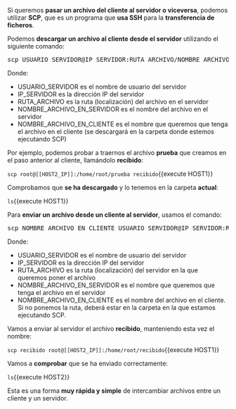 Si queremos **pasar un archivo del cliente al servidor o viceversa**, podemos utilizar **SCP**, que es un programa que **usa SSH** para la **transferencia de ficheros**.

Podemos **descargar un archivo al cliente desde el servidor** utilizando el siguiente comando:

<pre>scp USUARIO_SERVIDOR@IP_SERVIDOR:RUTA_ARCHIVO/NOMBRE_ARCHIVO_EN_SERVIDOR NOMBRE_ARCHIVO_EN_CLIENTE</pre>

Donde:
* USUARIO_SERVIDOR es el nombre de usuario del servidor
* IP_SERVIDOR es la dirección IP del servidor
* RUTA_ARCHIVO es la ruta (localización) del archivo en el servidor
* NOMBRE_ARCHIVO_EN_SERVIDOR es el nombre del archivo en el servidor
* NOMBRE_ARCHIVO_EN_CLIENTE es el nombre que queremos que tenga el archivo en el cliente (se descargará en la carpeta donde estemos ejecutando SCP)

Por ejemplo, podemos probar a traernos el archivo **prueba** que creamos en el paso anterior al cliente, llamándolo **recibido**:

`scp root@[[HOST2_IP]]:/home/root/prueba recibido`{{execute HOST1}}

Comprobamos que **se ha descargado** y lo tenemos en la carpeta **actual**:

`ls`{{execute HOST1}}

Para **enviar un archivo desde un cliente al servidor**, usamos el comando:

<pre>scp NOMBRE_ARCHIVO_EN_CLIENTE USUARIO_SERVIDOR@IP_SERVIDOR:RUTA_ARCHIVO/NOMBRE_ARCHIVO_EN_SERVIDOR</pre>

Donde:
* USUARIO_SERVIDOR es el nombre de usuario del servidor
* IP_SERVIDOR es la dirección IP del servidor
* RUTA_ARCHIVO es la ruta (localización) del servidor en la que queremos poner el archivo
* NOMBRE_ARCHIVO_EN_SERVIDOR es el nombre que queremos que tenga el archivo en el servidor
* NOMBRE_ARCHIVO_EN_CLIENTE es el nombre del archivo en el cliente. Si no ponemos la ruta, deberá estar en la carpeta en la que estamos ejecutando SCP.

Vamos a enviar al servidor el archivo **recibido**, manteniendo esta vez el nombre:

`scp recibido root@[[HOST2_IP]]:/home/root/recibido`{{execute HOST1}}

Vamos a **comprobar** que se ha enviado correctamente:

`ls`{{execute HOST2}}

Esta es una forma **muy rápida y simple** de intercambiar archivos entre un cliente y un servidor.

